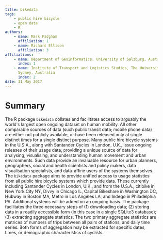 ```yaml
---
title: bikedata
tags:
    - public hire bicycle
    - open data
    - R
authors:
    - name: Mark Padgham
      affiliation: 1
    - name: Richard Ellison
      affiliation: 3
affiliations:
    - name: Department of Geoinformatics, University of Salzburg, Austria
      index: 1
    - name: Institute of Transport and Logistics Studies, The University of
      Sydney, Australia
      index: 2
date: 31 May 2017
---
```


# Summary

The R package `bikedata` collates and facilitates access to arguably the world's
largest open ongoing dataset on human mobility. All other comparable sources of
data (such public transit data; mobile phone data) are either not publicly
available, or have been released only at single distinct times for a single
distinct purpose. Many public hire bicycle systems in the U.S.A., along with
Santander Cycles in London, U.K., issue ongoing releases of their usage data,
providing a unique source of data for analysing, visualising, and understanding
human movement and urban environments. Such data provide an invaluable resource
for urban planners, geographers, social and health scientists and policy makers,
data visualisation specialists, and data-affine users of the systems themselves.
The `bikedata` package aims to provide unified access to usage statistics from
all public hire bicycle systems which provide  data. These currently including
Santander Cycles in London, U.K., and from the U.S.A., citibike in New York City
NY, Divvy in Chicago IL, Capital Bikeshare in Washington DC, Hubway in Boston
MA, Metro in Los Angeles LA, and Indego in Philadelphia PA. Additional systems
will be added on an ongoing basis. The package facilitates the three necessary
steps of (1) downloading data; (2) storing data in a readily accessible form (in
this case in a single SQLite3 database); (3) extracting aggregate statistics.
The two primary aggregate statistics are matrices of numbers of trips between
all pairs of stations, and daily time series. Both forms of aggregation may be
extracted for specific dates, times, or demographic characteristics of cyclists.
